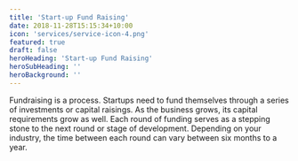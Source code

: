 ```yaml
---
title: 'Start-up Fund Raising'
date: 2018-11-28T15:15:34+10:00
icon: 'services/service-icon-4.png'
featured: true
draft: false
heroHeading: 'Start-up Fund Raising'
heroSubHeading: ''
heroBackground: ''
---
```

Fundraising is a process. Startups need to fund themselves through a series of investments or capital raisings. As the business grows, its capital requirements grow as well. Each round of funding serves as a stepping stone to the next round or stage of development. Depending on your industry, the time between each round can vary between six months to a year.
